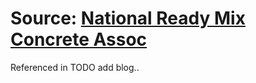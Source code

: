 # Source: [National Ready Mix Concrete Assoc](https://www.nrmca.org/wp-content/uploads/NRMCA_EPDV3.2_2023.pdf)
Referenced in TODO add blog.. 